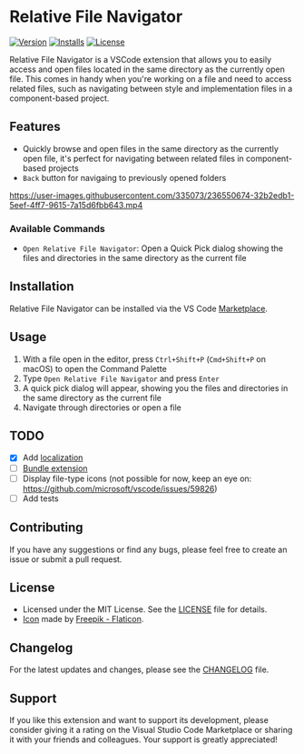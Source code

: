 # Relative File Navigator

[![Version](https://img.shields.io/visual-studio-marketplace/v/eduarbo.relative-file-navigator)](https://marketplace.visualstudio.com/items?itemName=eduarbo.relative-file-navigator)
[![Installs](https://img.shields.io/visual-studio-marketplace/i/eduarbo.relative-file-navigator)](https://marketplace.visualstudio.com/items?itemName=eduarbo.relative-file-navigator)
[![License](https://img.shields.io/github/license/eduarbo/relative-file-navigator)](https://github.com/eduarbo/vscode-relative-file-navigator/blob/main/LICENSE)

Relative File Navigator is a VSCode extension that allows you to easily access and open files located in the same directory as the currently open file. This comes in handy when you're working on a file and need to access related files, such as navigating between style and implementation files in a component-based project.

## Features

- Quickly browse and open files in the same directory as the currently open file, it's perfect for navigating between related files in component-based projects
- `Back` button for navigaing to previously opened folders

https://user-images.githubusercontent.com/335073/236550674-32b2edb1-5eef-4ff7-9615-7a15d6fbb643.mp4

### Available Commands

- `Open Relative File Navigator`: Open a Quick Pick dialog showing the files and directories in the same directory as the current file

## Installation

Relative File Navigator can be installed via the VS Code [Marketplace](https://marketplace.visualstudio.com/items?itemName=eduarbo.relative-file-navigator).

## Usage

1. With a file open in the editor, press `Ctrl+Shift+P` (`Cmd+Shift+P` on macOS) to open the Command Palette
2. Type `Open Relative File Navigator` and press `Enter`
3. A quick pick dialog will appear, showing you the files and directories in the same directory as the current file
4. Navigate through directories or open a file

## TODO
- [X] Add [localization](https://github.com/microsoft/vscode-l10n)
- [ ] [Bundle extension](https://aka.ms/vscode-bundle-extension)
- [ ] Display file-type icons (not possible for now, keep an eye on: https://github.com/microsoft/vscode/issues/59826)
- [ ] Add tests

## Contributing

If you have any suggestions or find any bugs, please feel free to create an issue or submit a pull request.

## License

- Licensed under the MIT License. See the [LICENSE](https://raw.githubusercontent.com/eduarbo/vscode-relative-file-navigator/main/LICENSE) file for details.
- [Icon](assets/icon.png) made by <a href="https://www.flaticon.com/free-icons/html" title="html icons">Freepik - Flaticon</a>.

## Changelog

For the latest updates and changes, please see the [CHANGELOG](CHANGELOG.md) file.

## Support

If you like this extension and want to support its development, please consider giving it a rating on the Visual Studio Code Marketplace or sharing it with your friends and colleagues. Your support is greatly appreciated!
